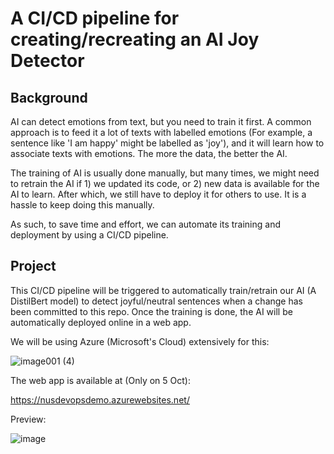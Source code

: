 # A CI/CD pipeline for creating/recreating an AI Joy Detector

## Background

AI can detect emotions from text, but you need to train it first. A common approach is to feed it a lot of texts with labelled emotions (For example, a sentence like 'I am happy' might be labelled as 'joy'), and it will learn how to associate texts with emotions. The more the data, the better the AI.

The training of AI is usually done manually, but many times, we might need to retrain the AI if 1) we updated its code, or 2) new data is available for the AI to learn. After which, we still have to deploy it for others to use. It is a hassle to keep doing this manually.

As such, to save time and effort, we can automate its training and deployment by using a CI/CD pipeline.

## Project

This CI/CD pipeline will be triggered to automatically train/retrain our AI (A DistilBert model) to detect joyful/neutral sentences when a change has been committed to this repo.
Once the training is done, the AI will be automatically deployed online in a web app.

We will be using Azure (Microsoft's Cloud) extensively for this:

![image001 (4)](https://user-images.githubusercontent.com/81354022/148675040-5ad940db-6465-4932-a2cf-6d29c25f595b.jpg)

The web app is available at (Only on 5 Oct): 

https://nusdevopsdemo.azurewebsites.net/

Preview:

![image](https://user-images.githubusercontent.com/81354022/135783256-0c32a79f-b2d0-4b2a-b167-08259092d629.png)


